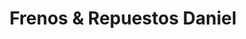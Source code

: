 ---
title: "Frenos & Repuestos Daniel"
url: /santiago-de-los-caballeros/frenos-und-repuestos-daniel/
shop: Autoteile
---